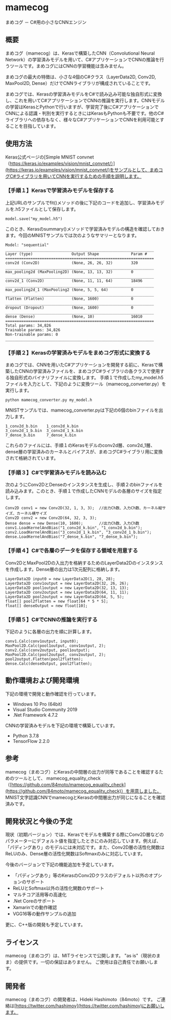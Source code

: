 # mamecog

まめコグ － C#用の小さなCNNエンジン

## 概要

まめコグ（mamecog）は、Kerasで構築したCNN（Convolutional Neural Network）の学習済みモデルを用いて、C#アプリケーションでCNNの推論を行うツールです。まめコグにはCNNの学習機能は含みません。

まめコグの最大の特徴は、小さな4個のC#クラス（LayerData2D, Conv2D, MaxPool2D, Dense）だけでCNNライブラリが構成されていることです。

まめコグでは、Kerasの学習済みモデルをC#で読み込み可能な独自形式に変換し、これを用いてC#アプリケーションでCNNの推論を実行します。CNNモデルの学習はKerasとPythonで行いますが、学習完了後にC#アプリケーションでCNNによる認識・判別を実行するときにはKerasもPythonも不要です。他のC#ライブラリへの依存もなく、様々なC#アプリケーションでCNNを利用可能とすることを目指しています。

## 使用方法

Keras公式ページの[Simple MNIST convnet（https://keras.io/examples/vision/mnist_convnet/）](https://keras.io/examples/vision/mnist_convnet/)をサンプルとして、まめコグC#ライブラリを用いてCNNを実行するための手順を説明します。

### 【手順１】Kerasで学習済みモデルを保存する

上記URLのサンプルでfit()メソッドの後に下記のコードを追加し、学習済みモデルを.h5ファイルとして保存します。

```
model.save("my_model.h5")
```

このとき、Kerasのsummary()メソッドで学習済みモデルの構造を確認しておきます。今回のMNISTサンプルでは次のようなサマリーとなります。

```
Model: "sequential"
_________________________________________________________________
Layer (type)                 Output Shape              Param #   
=================================================================
conv2d (Conv2D)              (None, 26, 26, 32)        320       
_________________________________________________________________
max_pooling2d (MaxPooling2D) (None, 13, 13, 32)        0         
_________________________________________________________________
conv2d_1 (Conv2D)            (None, 11, 11, 64)        18496     
_________________________________________________________________
max_pooling2d_1 (MaxPooling2 (None, 5, 5, 64)          0         
_________________________________________________________________
flatten (Flatten)            (None, 1600)              0         
_________________________________________________________________
dropout (Dropout)            (None, 1600)              0         
_________________________________________________________________
dense (Dense)                (None, 10)                16010     
=================================================================
Total params: 34,826
Trainable params: 34,826
Non-trainable params: 0
_________________________________________________________________
```

### 【手順２】Kerasの学習済みモデルをまめコグ形式に変換する

まめコグでは、CNNを用いたC#アプリケーションを開発する前に、Kerasで構築したCNNの学習済みファイルを、まめコグC#ライブラリの各クラスで使用する独自形式のバイナリファイルに変換します。
手順１で作成したmy_model.h5ファイルを入力として、下記のように変換ツール（mamecog_converter.py）を実行します。

```
python mamecog_converter.py my_model.h
```

MNISTサンプルでは、mamecog_converter.pyは下記の6個のbinファイルを出力します。

```
1_conv2d_b.bin    1_conv2d_k.bin
3_conv2d_1_b.bin  3_conv2d_1_k.bin
7_dense_b.bin     7_dense_k.bin
```

これらのファイルには、手順１のKerasモデルのconv2d層、conv2d_1層、dense層の学習済みのカーネルとバイアスが、まめコグC#ライブラリ用に変換されて格納されています。

### 【手順３】C#で学習済みモデルを読み込む

次のようにConv2DとDenseのインスタンスを生成し、手順２のbinファイルを読み込みます。このとき、手順１で作成したCNNモデルの各層のサイズを指定します。

```
Conv2D conv1 = new Conv2D(32, 1, 3, 3);  //出力Ch数、入力Ch数、カーネル縦サイズ、カーネル横サイズ
Conv2D conv2 = new Conv2D(64, 32, 3, 3);
Dense dense = new Dense(10, 1600);       //出力Ch数、入力Ch数
conv1.LoadKernelAndBias("1_conv2d_k.bin", "1_conv2d_b.bin");
conv2.LoadKernelAndBias("3_conv2d_1_k.bin", "3_conv2d_1_b.bin");
dense.LoadKernelAndBias("7_dense_k.bin", "7_dense_b.bin");
```

### 【手順４】C#で各層のデータを保存する領域を用意する

Conv2DとMaxPool2Dの入出力を格納するためのLayerData2Dのインスタンスを作成します。Dense層の出力は1次元配列に格納します。

```
LayerData2D input0 = new LayerData2D(1, 28, 28);
LayerData2D conv1output = new LayerData2D(32, 26, 26);
LayerData2D pool1output = new LayerData2D(32, 13, 13);
LayerData2D conv2output = new LayerData2D(64, 11, 11);
LayerData2D pool2output = new LayerData2D(64, 5, 5);
float[] pool2flatten = new float[64 * 5 * 5];
float[] denseOutput = new float[10];
```

### 【手順５】C#でCNNの推論を実行する

下記のように各層の出力を順に計算します。

```
conv1.Calc(conv1output, input0);
MaxPool2D.Calc(pool1output, conv1output, 2);
conv2.Calc(conv2output, pool1output);
MaxPool2D.Calc(pool2output, conv2output, 2);
pool2output.Flatten(pool2flatten);
dense.Calc(denseOutput, pool2flatten);
```

## 動作環境および開発環境

下記の環境で開発と動作確認を行っています。
- Windows 10 Pro (64bit)
- Visual Studio Community 2019
- .Net Framework 4.7.2

CNNの学習済みモデルを下記の環境で構築しています。
- Python 3.7.8
- TensorFlow 2.2.0

## 参考

mamecog（まめコグ）とKerasの中間層の出力が同等であることを確認するためのツールとして、
mamecog_equality_check（[https://github.com/84moto/mamecog_equality_check](https://github.com/84moto/mamecog_equality_check)）を用意しました。
MNIST文字認識CNNでmamecogとKerasの中間層出力が同じになることを確認済みです。

## 開発状況と今後の予定

現状（初期バージョン）では、Kerasでモデルを構築する際にConv2D層などのパラメーターにデフォルト値を指定したときにのみ対応しています。例えば、「パディングあり」のモデルには未対応です。また、Conv2D層の活性化関数はReLUのみ、Dense層の活性化関数はSoftmaxのみに対応しています。

今後のバージョンで下記の機能追加を予定しています。
- 「パディングあり」等のKerasのConv2Dクラスのデフォルト以外のオプションのサポート
- ReLUとSoftmax以外の活性化関数のサポート
- マルチコア活用等の高速化
- .Net Coreのサポート
- Xamarinでの動作確認
- VGG16等の動作サンプルの追加

更に、C++版の開発も予定しています。

## ライセンス

mamecog（まめコグ）は、MITライセンスで公開します。
"as is"（現状のまま）の提供です。一切の保証はありません。
ご使用は自己責任でお願いします。

## 開発者

mamecog（まめコグ）の開発者は、Hideki Hashimoto（84moto）です。
ご連絡は[https://twitter.com/hashimov](https://twitter.com/hashimov)にお願いします。

